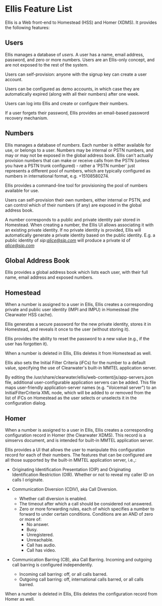 Ellis Feature List
==================

Ellis is a Web front-end to Homestead (HSS) and Homer (XDMS). It
provides the following features:

Users
-----

Ellis manages a database of *users*. A user has a name, email address,
password, and zero or more numbers. Users are an Ellis-only concept,
and are not exposed to the rest of the system.

Users can self-provision: anyone with the signup key can create a user
account.

Users can be configured as demo accounts, in which case they are
automatically expired (along with all their numbers) after one week.

Users can log into Ellis and create or configure their numbers.

If a user forgets their password, Ellis provides an email-based
password recovery mechanism.

Numbers
-------

Ellis manages a database of *numbers*. Each number is either available
for use, or belongs to a user. Numbers may be internal or PSTN
numbers, and may or may not be exposed in the global address book. Ellis can't actually provision numbers that can make or receive calls from the PSTN (unless you have a PSTN trunk configured) - rather a 'PSTN number' just represents a different pool of numbers, which are typically configured as numbers in international format, e.g. +15108580274.

Ellis provides a command-line tool for provisioning the pool of
numbers available for use.

Users can self-provision their own numbers, either internal or PSTN,
and can control which of their numbers (if any) are exposed in the
global address book.

A number corresponds to a public and private identity pair stored in
Homestead. When creating a number, the Ellis UI allows associating it with an
existing private identity. If no private identity is provided, Ellis
will automatically generate a private identity based on the public identity.
E.g. a public identity of *sip:alice@sip.com* will produce a private id of
*alice@sip.com*

Global Address Book
-------------------

Ellis provides a global address book which lists each user, with
their full name, email address and exposed numbers.

Homestead
---------

When a number is assigned to a user in Ellis, Ellis creates a
corresponding private and public user identity (IMPI and IMPU) in
Homestead (the Clearwater HSS cache).

Ellis generates a secure password for the new private identity, stores
it in Homestead, and reveals it once to the user (without storing it).

Ellis provides the ability to reset the password to a new value (e.g.,
if the user has forgotten it).

When a number is deleted in Ellis, Ellis deletes it from Homestead as
well.

Ellis also sets the Initial Filter Criteria (iFCs) for the number to a
default value, specifying the use of Clearwater's built-in MMTEL
application server.

By editing the /usr/share/clearwater/ellis/web-content/js/app-servers.json
file, additional user-configurable application servers can be added. This file
maps user-friendly application-server names (e.g. "Voicemail server") to an
InitialFilterCriteria XML node, which will be added to or removed from the list
of iFCs on Homestead as the user selects or unselects it in the configuration
dialog.

Homer
-----

When a number is assigned to a user in Ellis, Ellis creates a
corresponding configuration record in Homer (the Clearwater
XDMS). This record is a simservs document, and is intended for
built-in MMTEL application server.

Ellis provides a UI that allows the user to manipulate this
configuration record for each of their numbers. The features that can
be configured are all those supported by the built-in MMTEL
application server, i.e.,:

* Originating Identification Presentation (OIP) and Originating
  Identification Restriction (OIR). Whether or not to reveal my caller
  ID on calls I originate.

* Communication Diversion (CDIV), aka Call Diversion.
  * Whether call diversion is enabled.
  * The timeout after which a call should be considered not answered.
  * Zero or more forwarding rules, each of which specifies a number to forward to under certain conditions. Conditions are an AND of zero or more of:
    * No answer.
    * Busy.
    * Unregistered.
    * Unreachable.
    * Call has audio.
    * Call has video.

* Communication Barring (CB), aka Call Barring. Incoming and outgoing
  call barring is configured independently.
  * Incoming call barring: off, or all calls barred.
  * Outgoing call barring: off, international calls barred, or all calls barred.

When a number is deleted in Ellis, Ellis deletes the configuration
record from Homer as well.

